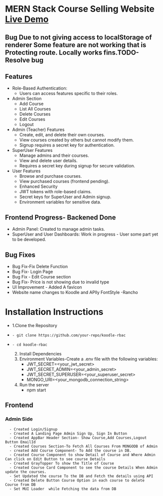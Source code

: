 # MERN Stack Course Selling Website [Live Demo](https://course-selling-app-client.onrender.com "Live Demo")
## Bug Due to not giving access to localStorage of renderer Some feature are not working that is Protecting route. Locally works fins.TODO-Resolve bug
## Features 
- Role-Based Authentication:
    - Users can access features specific to their roles.
- Admin Section
    - Add Course
    - List All Courses
    - Delete Courses
    - Edit Courses
    - Logout
- Admin (Teacher) Features
    - Create, edit, and delete their own courses.
    - View courses created by others but cannot modify them.
    - Signup requires a secret key for authentication.
- SuperUser Features
    - Manage admins and their courses.
    - View and delete user details.
    - Requires a secret key during signup for secure validation.
- User Features
    - Browse and purchase courses.
    - View purchased courses (frontend pending).
    - Enhanced Security
    - JWT tokens with role-based claims.
    - Secret keys for SuperUser and Admin signup.
    - Environment variables for sensitive data.
## Frontend Progress- Backened Done
- Admin Panel: Created to manage admin tasks.
- SuperUser and User Dashboards: Work in progress - User some part yet to be developed.


## Bug Fixes
- Bug Fix-Fix Delete Function
- Bug Fix- Login Page
- Bug Fix - Edit Course section
- Bug Fix- Price is not showing due to invalid type
- UI Improvement - Added A favicon
- Website name changes to Koodle and APlly FontStyle -Rancho

# Installation Instructions
- 1.Clone the Repository
-     - git clone https://github.com/your-repo/koodle-rbac
-     - cd koodle-rbac
  2. Install Dependencies
  3. Environment Variables-Create a .env file with the following variables:
     - JWT_SECRET=<your_jwt_secret>
     - JWT_SECRET_ADMIN=<your_admin_secret>
     - JWT_SECRET_SUPERUSER=<your_superuser_secret>
     - MONGO_URI=<your_mongodb_connection_string>
  4. Run the server
     - npm start

## Frontend
  ### Admin Side
      - Created Login/Signup
      - Created A Landing Page Admin Sign Up, Sign In Button
      - Created AppBar Header Section- Show Course,Add Courses,Logout Button EmailId
      - Created Courses Section-To Fetch All Courses From MONGODB of Admin
      - created Add Course Component- To Add the course in DB.
      - Created Course Component to show Detail of Course and Where Admin Can click on Edit Button to see course Details
      - Created GrayTopper To show the Title of Course
      - Created Course Card Component to see the course Details When Admin update the courses.
      - Set Updated the course To the DB and Fetch the details using API
      - Created Delete Button Course Option in each course to delete Course from DB
      - Set MUI Loader  while Fetching the data from DB 
